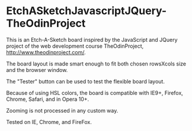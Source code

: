 # EtchASketchJavascriptJQuery-TheOdinProject

This is an Etch-A-Sketch board inspired by the JavaScript and JQuery project of the web development course TheOdinProject, http://www.theodinproject.com/. 

The board layout is made smart enough to fit both chosen rowsXcols size and the browser window.

The "Tester" button can be used to test the flexible board layout.

Because of using HSL colors, the board is compatible with IE9+, Firefox, Chrome, Safari, and in Opera 10+. 

Zooming is not processed in any custom way.

Tested on IE, Chrome, and FireFox.
